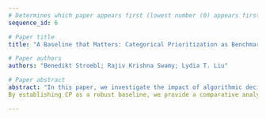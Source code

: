 ```yaml
--- 
# Determines which paper appears first (lowest number (0) appears first)
sequence_id: 6

# Paper title 
title: "A Baseline that Matters: Categorical Prioritization as Benchmark for Social Policy Algorithms"

# Paper authors 
authors: "Benedikt Stroebl; Rajiv Krishna Swamy; Lydia T. Liu"

# Paper abstract 
abstract: "In this paper, we investigate the impact of algorithmic decision-making on social policy, focusing on ``algorithms of care" designed to enhance well-being and equitable access to services. We compare algorithmic prioritization (AP), which uses machine learning models, with categorical prioritization (CP), social policy’s current status quo method for decision-making in social policy.
By establishing CP as a robust baseline, we provide a comparative analysis framework to evaluate AP against CP, using the Rashomon set to explore the spectrum of nearly optimal AP models. Our study investigates the efficacy and fairness of AP models relative to CP, utilizing a Rashomon set analysis to explore a spectrum of nearly optimal AP models. By conducting a detailed case study on student dropout prediction at the Polytechnic Institute of Portalegre (IPP) in Portugal, we demonstrate how well-designed CP rules serve not only as effective benchmarks but also potentially surpass AP in terms of fairness and operational simplicity. We emphasize the need for careful deliberation when choosing between AP and CP in social policy."

--- 
```

